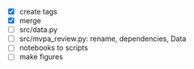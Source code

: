 - [x] create tags
- [x] merge
- [ ] src/data.py
- [ ] src/mvpa_review.py: rename, dependencies, Data
- [ ] notebooks to scripts
- [ ] make figures
